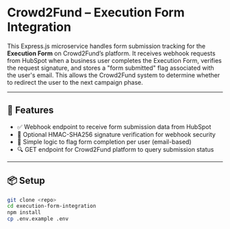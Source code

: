 # Crowd2Fund – Execution Form Integration

This Express.js microservice handles form submission tracking for the **Execution Form** on Crowd2Fund’s platform. It receives webhook requests from HubSpot when a business user completes the Execution Form, verifies the request signature, and stores a "form submitted" flag associated with the user's email. This allows the Crowd2Fund system to determine whether to redirect the user to the next campaign phase.

---

## 🚀 Features

- ✅ Webhook endpoint to receive form submission data from HubSpot
- 🔐 Optional HMAC-SHA256 signature verification for webhook security
- 🧠 Simple logic to flag form completion per user (email-based)
- 🔍 GET endpoint for Crowd2Fund platform to query submission status

---

## 📦 Setup

```bash
git clone <repo>
cd execution-form-integration
npm install
cp .env.example .env
```
